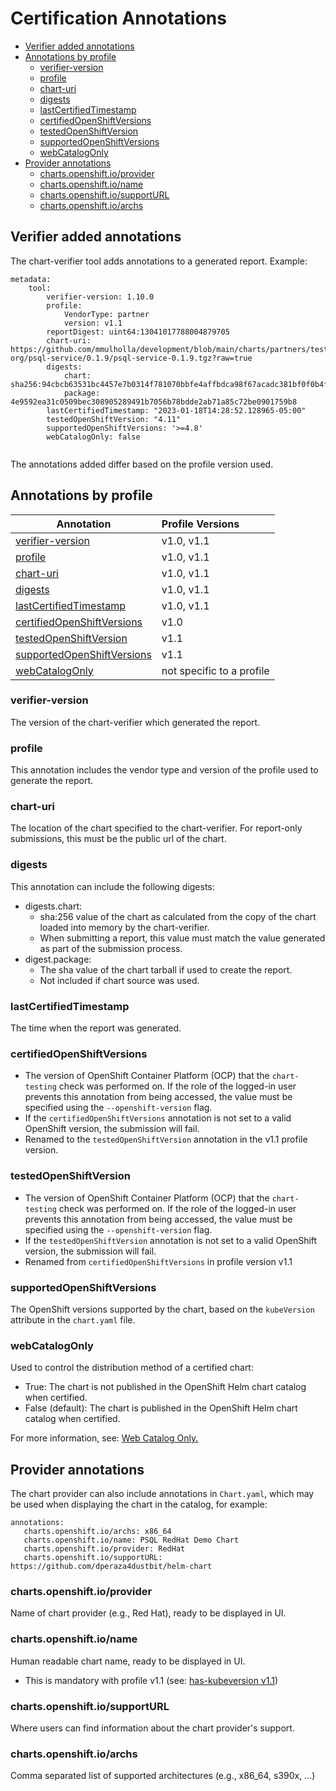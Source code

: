# Certification Annotations

- [Verifier added annotations](#verifier-added-annotations)
- [Annotations by profile](#annotations-by-profile)
  - [verifier-version](#verifier-version)
  - [profile](#profile)  
  - [chart-uri](#chart-uri)
  - [digests](#digests) 
  - [lastCertifiedTimestamp](#lastCertifiedTimestamp)  
  - [certifiedOpenShiftVersions](#certifiedOpenShiftVersions)
  - [testedOpenShiftVersion](#testedOpenShiftVersion)
  - [supportedOpenShiftVersions](#supportedOpenShiftVersions)
  - [webCatalogOnly](#webCatalogOnly)  
- [Provider annotations](#provider-annotations)
  - [charts.openshift.io/provider](#chartsopenshiftioprovider)
  - [charts.openshift.io/name](#chartsopenshiftioname)
  - [charts.openshift.io/supportURL](#chartsopenshiftiosupportURL)
  - [charts.openshift.io/archs](#chartsopenshiftioarchs)  


## Verifier added annotations


The chart-verifier tool adds annotations to a generated report.
Example:

```
metadata:
    tool:
        verifier-version: 1.10.0
        profile:
            VendorType: partner
            version: v1.1
        reportDigest: uint64:13041017788004879705    
        chart-uri: https://github.com/mmulholla/development/blob/main/charts/partners/test-org/psql-service/0.1.9/psql-service-0.1.9.tgz?raw=true
        digests:
            chart: sha256:94cbcb63531bc4457e7b0314f781070bbfe4affbdca98f67acadc381bf0f0b4f
            package: 4e9592ea31c0509bec308905289491b7056b78bdde2ab71a85c72be0901759b8
        lastCertifiedTimestamp: "2023-01-18T14:28:52.128965-05:00"
        testedOpenShiftVersion: "4.11"
        supportedOpenShiftVersions: '>=4.8'
        webCatalogOnly: false
 
```

The annotations added differ based on the profile version used.

## Annotations by profile

| Annotation                 | Profile Versions |
| -------------------------- |:-----------------
| [verifier-version](#verifier-version)                     | v1.0, v1.1
| [profile](#profile)                                       | v1.0, v1.1
| [chart-uri](#chart-uri)                                   | v1.0, v1.1
| [digests](#digests)                                       | v1.0, v1.1
| [lastCertifiedTimestamp](#lastCertifiedTimestamp)         | v1.0, v1.1
| [certifiedOpenShiftVersions](#certifiedOpenShiftVersions) | v1.0 
| [testedOpenShiftVersion](#testedOpenShiftVersion)         | v1.1
| [supportedOpenShiftVersions](#supportedOpenShiftVersions) | v1.1
| [webCatalogOnly](#webCatalogOnly) | not specific to a profile 

### verifier-version

The version of the chart-verifier which generated the report. 

### profile

This annotation includes the vendor type and version of the profile used to generate the report.

### chart-uri

The location of the chart specified to the chart-verifier. For report-only submissions, this must be the public url of the chart.

### digests

This annotation can include the following digests:
- digests.chart:
    - sha:256 value of the chart as calculated from the copy of the chart loaded into memory by the chart-verifier.  
    - When submitting a report, this value must match the value generated as part of the submission process.
- digest.package:
    - The sha value of the chart tarball if used to create the report.
    - Not included if chart source was used.
    
### lastCertifiedTimestamp

The time when the report was generated.

### certifiedOpenShiftVersions

- The version of OpenShift Container Platform (OCP) that the ```chart-testing``` check was performed on. If the role of the logged-in user prevents this annotation from being accessed, the value must be specified using the ```--openshift-version``` flag.
- If the ```certifiedOpenShiftVersions``` annotation is not set to a valid OpenShift version, the submission will fail.
- Renamed to the ```testedOpenShiftVersion``` annotation in the v1.1 profile version.

### testedOpenShiftVersion

- The version of OpenShift Container Platform (OCP) that the ```chart-testing``` check was performed on. If the role of the logged-in user prevents this annotation from being accessed, the value must be specified using the ```--openshift-version``` flag.
- If the ```testedOpenShiftVersion``` annotation is not set to a valid OpenShift version, the submission will fail.
- Renamed from ```certifiedOpenShiftVersions``` in profile version v1.1

### supportedOpenShiftVersions 

The OpenShift versions supported by the chart, based on the ```kubeVersion``` attribute in the ```chart.yaml``` file.

### webCatalogOnly

Used to control the distribution method of a certified chart:

- True: The chart is not published in the OpenShift Helm chart catalog when certified.
- False (default): The chart is published in the OpenShift Helm chart catalog when certified.

For more information, see: [Web Catalog Only.](helm-chart-submission.md#web-catalog-only)

## Provider annotations

The chart provider can also include annotations in `Chart.yaml`, which may be used when displaying the chart in the catalog, for example:

```
annotations:
   charts.openshift.io/archs: x86_64
   charts.openshift.io/name: PSQL RedHat Demo Chart
   charts.openshift.io/provider: RedHat
   charts.openshift.io/supportURL: https://github.com/dperaza4dustbit/helm-chart
```

### charts.openshift.io/provider

Name of chart provider (e.g., Red Hat), ready to be displayed in UI.

### charts.openshift.io/name

Human readable chart name, ready to be displayed in UI.
- This is mandatory with profile v1.1 (see: [has-kubeversion v1.1](helm-chart-troubleshooting.md#has-kubeversion-v11)) 

### charts.openshift.io/supportURL

Where users can find information about the chart provider's support.

### charts.openshift.io/archs

Comma separated list of supported architectures (e.g., x86_64, s390x, ...)

